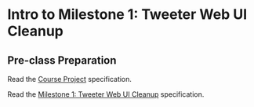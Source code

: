 # Intro to Milestone 1: Tweeter Web UI Cleanup

## Pre-class Preparation

Read the [Course Project](../../../tweeter/project-overview/tweeter.md) specification.

Read the [Milestone 1: Tweeter Web UI Cleanup](../../../tweeter/milestone-1/milestone-1.md) specification.
